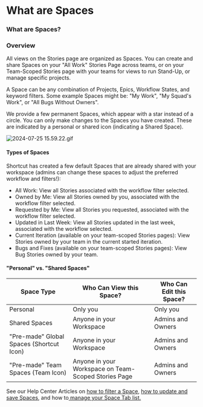 # What are Spaces

### What are Spaces?

### Overview <a href="#h_01j3r7jxemd3jc5bd6nn8371b1" id="h_01j3r7jxemd3jc5bd6nn8371b1"></a>

All views on the Stories page are organized as Spaces. You can create and share Spaces on your "All Work" Stories Page across teams, or on your Team-Scoped Stories page with your teams for views to run Stand-Up, or manage specific projects.&#x20;

A Space can be any combination of Projects, Epics, Workflow States, and keyword filters. Some example Spaces might be: "My Work", "My Squad's Work", or "All Bugs Without Owners".

We provide a few permanent Spaces, which appear with a star instead of a circle. You can only make changes to the Spaces you have created. These are indicated by a personal or shared icon (indicating a Shared Space).

![2024-07-25 15.59.22.gif](https://help.shortcut.com/hc/article_attachments/28844142078612)

#### Types of Spaces <a href="#h_01j3r7k3y8snpde6cayyj3qd70" id="h_01j3r7k3y8snpde6cayyj3qd70"></a>

Shortcut has created a few default Spaces that are already shared with your workspace (admins can change these spaces to adjust the preferred workflow and filters!):

* All Work: View all Stories associated with the workflow filter selected.
* Owned by Me: View all Stories owned by you, associated with the workflow filter selected.
* Requested by Me: View all Stories you requested, associated with the workflow filter selected.
* Updated in Last Week:  View all Stories updated in the last week, associated with the workflow selected.
* Current Iteration (available on your team-scoped Stories pages): View Stories owned by your team in the current started iteration.
* Bugs and Fixes (available on your team-scoped Stories pages): View Bug Stories owned by your team.

#### "Personal" vs. "Shared Spaces" <a href="#h_01hqkdy6tsgxpbns3fxfv0btv5" id="h_01hqkdy6tsgxpbns3fxfv0btv5"></a>

| **Space Type**                           | **Who Can View this Space?**                         | **Who Can Edit this Space?** |
| ---------------------------------------- | ---------------------------------------------------- | ---------------------------- |
| Personal                                 | Only you                                             | Only you                     |
| Shared Spaces                            | Anyone in your Workspace                             | Admins and Owners            |
| "Pre-made" Global Spaces (Shortcut Icon) | Anyone in your Workspace                             | Admins and Owners            |
| "Pre-made" Team Spaces (Team Icon)       | Anyone in your Workspace on Team-Scoped Stories Page | Admins and Owners            |

See our Help Center Articles on [how to filter a Space](https://help.shortcut.com/hc/en-us/articles/206296205),  [how to update and save Spaces](https://help.shortcut.com/hc/en-us/articles/360016008052), and how to[ manage your Space Tab list.](https://help.shortcut.com/hc/en-us/articles/360016008032)
